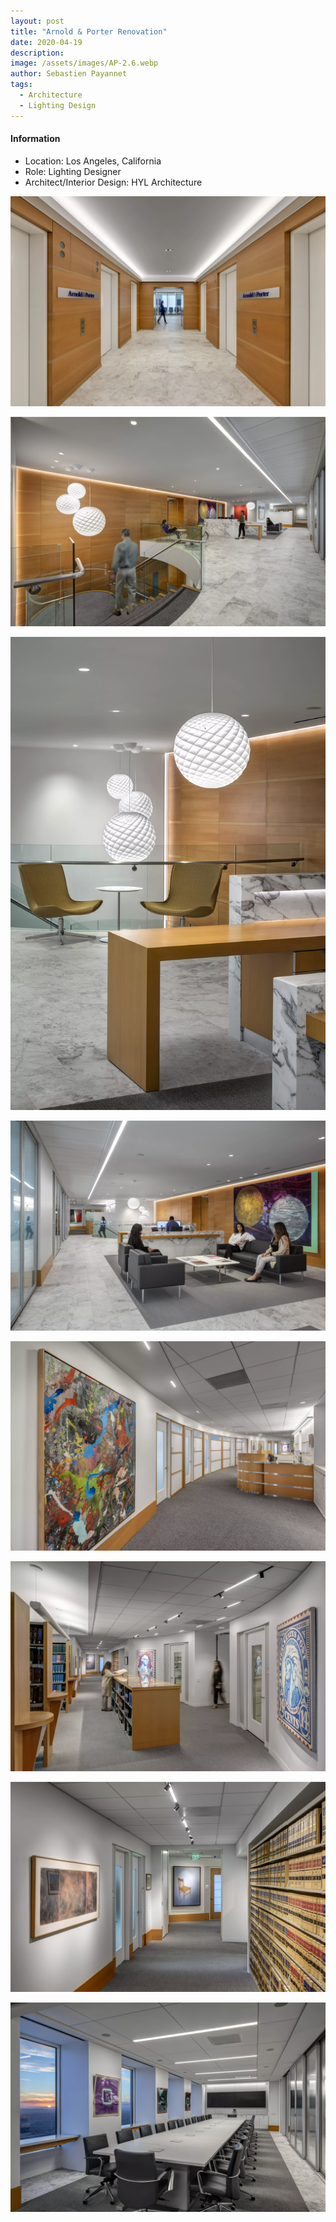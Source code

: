 ```yaml
---
layout: post
title: "Arnold & Porter Renovation"
date: 2020-04-19
description: 
image: /assets/images/AP-2.6.webp
author: Sebastien Payannet
tags: 
  - Architecture
  - Lighting Design
---
```


#### Information
* Location: Los Angeles, California
* Role: Lighting Designer
* Architect/Interior Design: HYL Architecture


![Placeholder](/assets/images/AP-1.webp)

![Placeholder](/assets/images/AP-2.webp)

![Placeholder](/assets/images/AP-2.5.webp)

![Placeholder](/assets/images/AP-3.webp)

![Placeholder](/assets/images/AP-4.webp)

![Placeholder](/assets/images/AP-5.webp)

![Placeholder](/assets/images/AP-6.webp)

![Placeholder](/assets/images/AP-7.webp)

